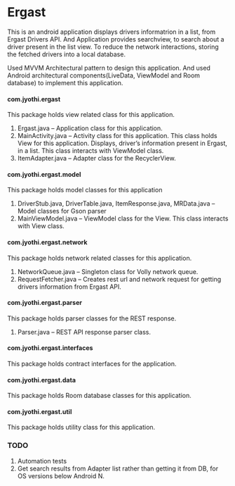 # Ergast

This is an android application displays drivers informatrion in a list, from Ergast Drivers API. And Application provides searchview, to search about a driver present in the list view. To reduce the network interactions, storing the fetched drivers into a local database.

Used MVVM Architectural pattern to design this application. And used Android architectural components(LiveData, ViewModel and Room database) to implement this application.


#### com.jyothi.ergast
This package holds view related class for this application.

1. Ergast.java – Application class for this application.
2. MainActivity.java – Activity class for this application. This class holds View for this application. Displays, driver’s information present in Ergast, in a list. This class interacts with ViewModel class.
3. ItemAdapter.java – Adapter class for the RecyclerView. 

#### com.jyothi.ergast.model
This package holds model classes for this application

1. DriverStub.java, DriverTable.java, ItemResponse.java, MRData.java – Model classes for Gson parser
2. MainViewModel.java – ViewModel class for the View. This class interacts with View class.


#### com.jyothi.ergast.network
This package holds network related classes for this application.

1. NetworkQueue.java – Singleton class for Volly network queue.
2. RequestFetcher.java – Creates rest url and network request for getting drivers information from Ergast API.


#### com.jyothi.ergast.parser
This package holds parser classes for the REST response.

1. Parser.java – REST API response parser class.


#### com.jyothi.ergast.interfaces
This package holds contract interfaces for the application.


#### com.jyothi.ergast.data
This package holds Room database classes for this application.


#### com.jyothi.ergast.util
This package holds utility class for this application.

### TODO
1. Automation tests
2. Get search results from Adapter list rather than getting it from DB, for OS versions below Android N.



